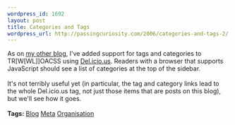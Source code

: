 ```yaml
--- 
wordpress_id: 1692
layout: post
title: Categories and Tags
wordpress_url: http://passingcuriosity.com/2006/categories-and-tags-2/
---
```

As on <a href="http://interestingexperience.blogspot.com/">my other blog</a>, I've added support for tags and categories to TR[W[WL]]OACSS using <a href="http://del.icio.us/thsutton/">Del.icio.us</a>. Readers with a browser that supports JavaScript should see a list of categories at the top of the sidebar.<br /><br />It's not terribly useful yet (in particular, the tag and category links lead to the whole Del.icio.us tag, not just those items that are posts on this blog), but we'll see how it goes. <br /><br /><span class="tags"><strong>Tags:</strong> <a rel="tag" href="http://del.icio.us/thsutton/blog">Blog</a> <a rel="tag" href="http://del.icio.us/thsutton/meta">Meta</a> <a rel="tag" href="http://del.icio.us/thsutton/organisation">Organisation</a></span>
